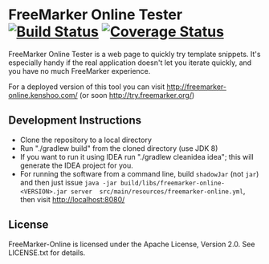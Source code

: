 FreeMarker Online Tester [![Build Status](https://travis-ci.org/apache/incubator-freemarker-online-tester.svg?branch=master)](https://travis-ci.org/apache/incubator-freemarker-online-tester) [![Coverage Status](https://coveralls.io/repos/github/apache/incubator-freemarker-online-tester/badge.svg?branch=master)](https://coveralls.io/github/apache/incubator-freemarker-online-tester?branch=master)
====================

FreeMarker Online Tester is a web page to quickly try template snippets. It's especially handy if the real application
doesn't let you iterate quickly, and you have no much FreeMarker experience.
 
For a deployed version of this tool you can visit <http://freemarker-online.kenshoo.com/> (or soon
<http://try.freemarker.org/>)

Development Instructions
------------------------
* Clone the repository to a local directory
* Run "./gradlew build" from the cloned directory (use JDK 8)
* If you want to run it using IDEA run "./gradlew cleanidea idea"; this will generate the IDEA project for you.
* For running the software from a command line, build `shadowJar` (not `jar`) and then just issue
  `java -jar build/libs/freemarker-online-<VERSION>.jar server  src/main/resources/freemarker-online.yml`, then visit
   <http://localhost:8080/>

License
-------

FreeMarker-Online is licensed under the Apache License, Version 2.0. See LICENSE.txt for details.